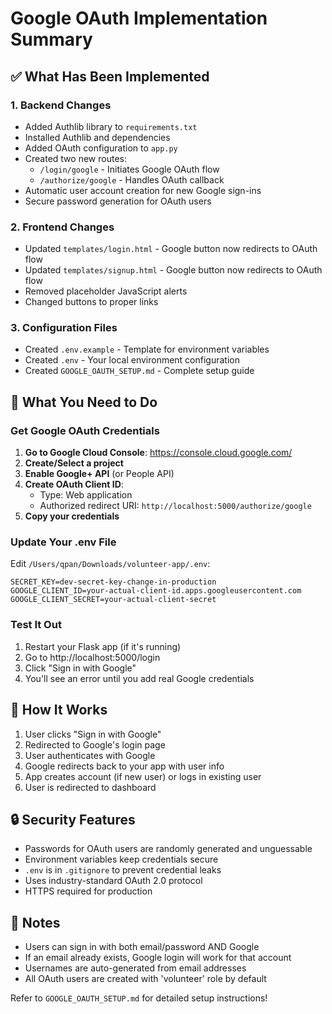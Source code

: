# Google OAuth Implementation Summary

## ✅ What Has Been Implemented

### 1. **Backend Changes**
- Added Authlib library to `requirements.txt`
- Installed Authlib and dependencies
- Added OAuth configuration to `app.py`
- Created two new routes:
  - `/login/google` - Initiates Google OAuth flow
  - `/authorize/google` - Handles OAuth callback
- Automatic user account creation for new Google sign-ins
- Secure password generation for OAuth users

### 2. **Frontend Changes**
- Updated `templates/login.html` - Google button now redirects to OAuth flow
- Updated `templates/signup.html` - Google button now redirects to OAuth flow
- Removed placeholder JavaScript alerts
- Changed buttons to proper links

### 3. **Configuration Files**
- Created `.env.example` - Template for environment variables
- Created `.env` - Your local environment configuration
- Created `GOOGLE_OAUTH_SETUP.md` - Complete setup guide

## 🔧 What You Need to Do

### Get Google OAuth Credentials

1. **Go to Google Cloud Console**: https://console.cloud.google.com/
2. **Create/Select a project**
3. **Enable Google+ API** (or People API)
4. **Create OAuth Client ID**:
   - Type: Web application
   - Authorized redirect URI: `http://localhost:5000/authorize/google`
5. **Copy your credentials**

### Update Your .env File

Edit `/Users/qpan/Downloads/volunteer-app/.env`:
```env
SECRET_KEY=dev-secret-key-change-in-production
GOOGLE_CLIENT_ID=your-actual-client-id.apps.googleusercontent.com
GOOGLE_CLIENT_SECRET=your-actual-client-secret
```

### Test It Out

1. Restart your Flask app (if it's running)
2. Go to http://localhost:5000/login
3. Click "Sign in with Google"
4. You'll see an error until you add real Google credentials

## 🎯 How It Works

1. User clicks "Sign in with Google"
2. Redirected to Google's login page
3. User authenticates with Google
4. Google redirects back to your app with user info
5. App creates account (if new user) or logs in existing user
6. User is redirected to dashboard

## 🔒 Security Features

- Passwords for OAuth users are randomly generated and unguessable
- Environment variables keep credentials secure
- `.env` is in `.gitignore` to prevent credential leaks
- Uses industry-standard OAuth 2.0 protocol
- HTTPS required for production

## 📝 Notes

- Users can sign in with both email/password AND Google
- If an email already exists, Google login will work for that account
- Usernames are auto-generated from email addresses
- All OAuth users are created with 'volunteer' role by default

Refer to `GOOGLE_OAUTH_SETUP.md` for detailed setup instructions!

